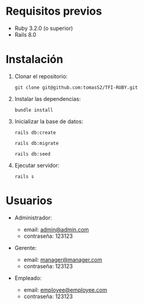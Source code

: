 # Requisitos previos

- Ruby 3.2.0 (o superior)
- Rails 8.0


# Instalación

1. Clonar el repositorio:

    ` git clone git@github.com:tomasS2/TFI-RUBY.git `

2. Instalar las dependencias:

    ` bundle install `

3. Inicializar la base de datos:

    ` rails db:create `

    ` rails db:migrate `

    ` rails db:seed `

4. Ejecutar servidor:

    ` rails s `

# Usuarios

- Administrador:
    - email: admin@admin.com
    - contraseña: 123123

- Gerente:
    - email: manager@manager.com
    - contraseña: 123123

- Empleado:
    - email: employee@employee.com
    - contraseña: 123123
